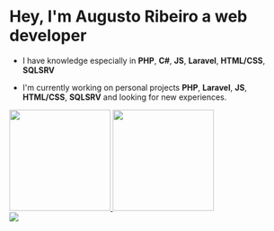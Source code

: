 # Hey, I'm Augusto Ribeiro a web developer
- I have knowledge especially in <strong>PHP</strong>, <strong>C#</strong>, <strong>JS</strong>, <strong>Laravel</strong>, <strong>HTML/CSS</strong>, <strong>SQLSRV</strong>

- I'm currently working on personal projects <strong>PHP</strong>, <strong>Laravel</strong>, <strong>JS</strong>, <strong>HTML/CSS</strong>, <strong>SQLSRV</strong>
  and looking for new experiences.
  

<div>
<a href="https://github.com/augustorib"/>
<img height="180em" src="https://github-readme-stats.vercel.app/api?username=augustorib&show_owner=true&show_icons=true&theme=github_dark&include_all_commits=true&count_private=true"/>
<img height="180em" src="https://github-readme-stats.vercel.app/api/top-langs/?username=augustorib&layout=compact&langs_count=16&theme=github_dark"/>
</div>

<div>
<a href="https://www.linkedin.com/in/augusto-ribeiro-9797121b2/" target="_blank" rel="noopener" ><img src="https://img.shields.io/badge/LinkedIn-0077B5?style=for-  the-badge&logo=linkedin&logoColor=white%22%3E"</a>
</div>
